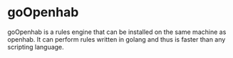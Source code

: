 # goOpenhab
goOpenhab is a rules engine that can be installed on the same machine as openhab. It can perform rules written in golang and thus is faster than any scripting language.
